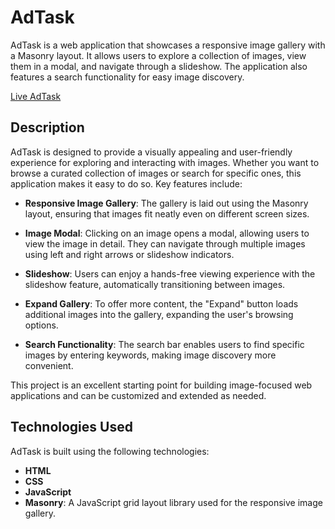 # AdTask

AdTask is a web application that showcases a responsive image gallery with a Masonry layout. It allows users to explore a collection of images, view them in a modal, and navigate through a slideshow. The application also features a search functionality for easy image discovery.

[Live AdTask](https://adrespect-task-jet.vercel.app/)

## Description

AdTask is designed to provide a visually appealing and user-friendly experience for exploring and interacting with images. Whether you want to browse a curated collection of images or search for specific ones, this application makes it easy to do so. Key features include:

- **Responsive Image Gallery**: The gallery is laid out using the Masonry layout, ensuring that images fit neatly even on different screen sizes.

- **Image Modal**: Clicking on an image opens a modal, allowing users to view the image in detail. They can navigate through multiple images using left and right arrows or slideshow indicators.

- **Slideshow**: Users can enjoy a hands-free viewing experience with the slideshow feature, automatically transitioning between images.

- **Expand Gallery**: To offer more content, the "Expand" button loads additional images into the gallery, expanding the user's browsing options.

- **Search Functionality**: The search bar enables users to find specific images by entering keywords, making image discovery more convenient.

This project is an excellent starting point for building image-focused web applications and can be customized and extended as needed.

## Technologies Used

AdTask is built using the following technologies:

- **HTML**
- **CSS**
- **JavaScript**
- **Masonry**: A JavaScript grid layout library used for the responsive image gallery.
